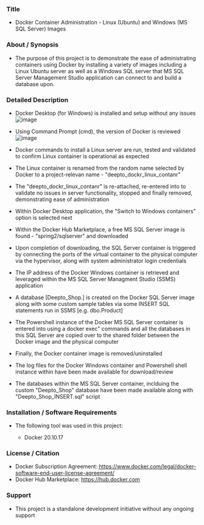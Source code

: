 ### Title

* Docker Container Administration - Linux (Ubuntu) and Windows (MS SQL Server) Images

### About / Synopsis

* The purpose of this project is to demonstrate the ease of administrating containers using Docker by installing a variety of images including a Linux Ubuntu server as well as a Windows SQL server that MS SQL Server Management Studio application can connect to and build a database upon.

### Detailed Description 

* Docker Desktop (for Windows) is installed and setup without any issues
![image](https://user-images.githubusercontent.com/46364751/179987165-445e3450-dfcc-4a8e-bb9f-3ba49ef3090d.png)

* Using Command Prompt (cmd), the version of Docker is reviewed
![image](https://user-images.githubusercontent.com/46364751/179987222-51d26e44-2e56-46f6-8b43-e2a830ebf3b4.png)

* Docker commands to install a Linux server are run, tested and validated to confirm Linux container is operational as expected

* The Linux container is renamed from the random name selected by Docker to a project-relevan name - "deepto_dockr_linux_contanr"

* The "deepto_dockr_linux_contanr" is re-attached, re-entered into to validate no issues in server functionality, stopped and finally removed, demonstrating ease of administration


* Within Docker Desktop application, the "Switch to Windows containers" option is selected next

* Within the Docker Hub Marketplace, a free MS SQL Server image is found - "spring2/sqlserver" and downloaded

* Upon completion of downloading, the SQL Server container is triggered by connecting the ports of the virtual container to the physical computer via the hypervisor, along with system administrator login credentials

* The IP address of the Docker Windows container is retrieved and leveraged within the MS SQL Server Managment Studio (SSMS) application


* A database [Deepto_Shop.] is created on the Docker SQL Server image along with some custom sample tables via some INSERT SQL statements run in SSMS [e.g. dbo.Product]

* The Powershell instance of the Docker MS SQL Server container is entered into using a docker exec" commands and all the databases in this SQL Server are copied over to the shared folder between the Docker image and the physical computer

* Finally, the Docker container image is removed/uninstalled

* The log files for the Docker Windows container and Powershell shell instance within have been made available for download/review

* The databases within the MS SQL Server container, inclduing the custom "Deepto_Shop" database have been made available along with "Deepto_Shop_INSERT.sql" script


### Installation / Software Requirements

* The following tool was used in this project:

	* Docker 20.10.17
	

### License / Citation

* Docker Subscription Agreement: https://www.docker.com/legal/docker-software-end-user-license-agreement/
* Docker Hub Marketplace: https://hub.docker.com


### Support

* This project is a standalone development initiative without any ongoing support

